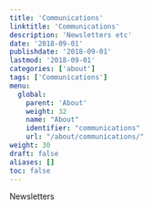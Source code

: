```yaml
---
title: 'Communications'
linktitle: 'Communications'
description: 'Newsletters etc'
date: '2018-09-01'
publishdate: '2018-09-01'
lastmod: '2018-09-01'
categories: ['about']
tags: ['Communications']
menu:
  global:
    parent: 'About'
    weight: 32
    name: "About"
    identifier: "communications"
    url: "/about/communications/"
weight: 30
draft: false
aliases: []
toc: false
---
```


Newsletters